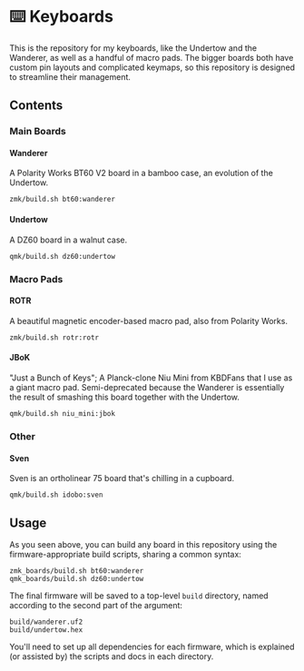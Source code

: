 # ⌨️ Keyboards

This is the repository for my keyboards, like the Undertow and the Wanderer, as well as a handful of macro pads.  The bigger boards both have custom pin layouts and complicated keymaps, so this repository is designed to streamline their management.

## Contents

### Main Boards

#### Wanderer

A Polarity Works BT60 V2 board in a bamboo case, an evolution of the Undertow.

```
zmk/build.sh bt60:wanderer
```

#### Undertow

A DZ60 board in a walnut case.

```
qmk/build.sh dz60:undertow
```

### Macro Pads

#### ROTR

A beautiful magnetic encoder-based macro pad, also from Polarity Works.

```
zmk/build.sh rotr:rotr
```

#### JBoK

"Just a Bunch of Keys"; A Planck-clone Niu Mini from KBDFans that I use as a giant macro pad.  Semi-deprecated because the Wanderer is essentially the result of smashing this board together with the Undertow.

```
qmk/build.sh niu_mini:jbok
```

### Other

#### Sven

Sven is an ortholinear 75 board that's chilling in a cupboard.

```
qmk/build.sh idobo:sven
```

## Usage

As you seen above, you can build any board in this repository using the firmware-appropriate build scripts, sharing a common syntax:

```
zmk_boards/build.sh bt60:wanderer
qmk_boards/build.sh dz60:undertow
```

The final firmware will be saved to a top-level `build` directory, named according to the second part of the argument:

```
build/wanderer.uf2
build/undertow.hex
```

You'll need to set up all dependencies for each firmware, which is explained (or assisted by) the scripts and docs in each directory.